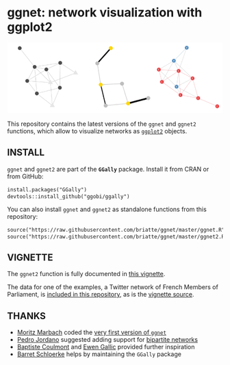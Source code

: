 # ggnet: network visualization with ggplot2

![](demo.png)

This repository contains the latest versions of the `ggnet` and `ggnet2` functions, which allow to visualize networks as [`ggplot2`](http://ggplot2.org/) objects.

## INSTALL

`ggnet` and `ggnet2` are part of the __`GGally`__ package. Install it from CRAN or from GitHub:

```{r}
install.packages("GGally")
devtools::install_github("ggobi/ggally")
```

You can also install `ggnet` and `ggnet2` as standalone functions from this repository:

```{r}
source("https://raw.githubusercontent.com/briatte/ggnet/master/ggnet.R")
source("https://raw.githubusercontent.com/briatte/ggnet/master/ggnet2.R")
```

## VIGNETTE

The `ggnet2` function is fully documented in [this vignette](https://briatte.github.io/ggnet/).

The data for one of the examples, a Twitter network of French Members of Parliament, is [included in this repository](data), as is the [vignette source](vignette).

## THANKS

- [Moritz Marbach](https://github.com/sumtxt) coded the [very first version of `ggnet`](http://sumtxt.wordpress.com/2011/07/02/visualizing-networks-with-ggplot2-in-r/)
- [Pedro Jordano](https://github.com/pedroj) suggested adding support for [bipartite networks](https://github.com/pedroj/bipartite_plots)
- [Baptiste Coulmont](http://coulmont.com/index.php?s=d%C3%A9put%C3%A9s) and [Ewen Gallic](http://freakonometrics.blog.free.fr/index.php?post/Twitter-deputes) provided further inspiration
- [Barret Schloerke](https://github.com/schloerke) helps by maintaining the `GGally` package
